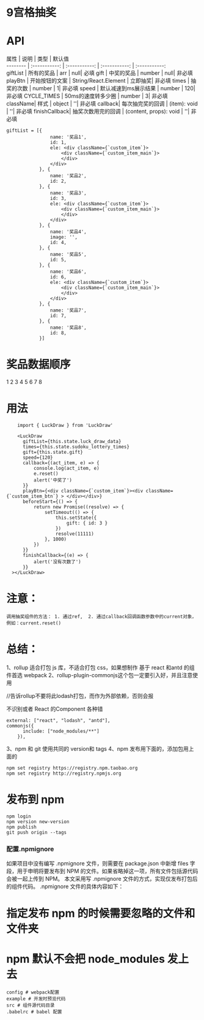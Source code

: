 # 9宫格抽奖
# API
 属性      | 说明     | 类型     | 默认值     
 -------- | :-----------:  | :-----------: | :-----------:   | :-----------:  
giftList    | 所有的奖品 | arr     | null| 必填
gift     | 中奖的奖品 | number     | null| 非必填
playBtn | 开始按钮的文案 | String/React.Element     | 立即抽奖| 非必填
times    | 抽奖的次数  | number     | 1| 非必填
speed    | 默认减速到ms展示结果  | number    | 120| 非必填
CYCLE_TIMES   | 50ms的速度转多少圈  |  number | 3| 非必填
className| 样式  | object   | ''| 非必填
callback| 每次抽完奖的回调  | (item): void     | ''| 非必填
finishCallback| 抽奖次数用完的回调  | (content, props): void    | ''| 非必填

```
giftList = [{
                name: '奖品1',
                id: 1,
                ele: <div className={`custom_item`}>
                    <div className={`custom_item_main`}>
                    </div>
                </div>
            }, {
                name: '奖品2',
                id: 2,
            }, {
                name: '奖品3',
                id: 3,
                ele: <div className={`custom_item`}>
                    <div className={`custom_item_main`}>
                    </div>
                </div>
            }, {
                name: '奖品4',
                image: '',
                id: 4,
            }, {
                name: '奖品5',
                id: 5,
            }, {
                name: '奖品6',
                id: 6,
                ele: <div className={`custom_item`}>
                    <div className={`custom_item_main`}>
                    </div>
                </div>
            }, {
                name: '奖品7',
                id: 7,
            }, {
                name: '奖品8',
                id: 8,
            }]
```


# 奖品数据顺序
   1  2  3
   4     5
   6  7  8


#  用法
```
    import { LuckDraw } from 'LuckDraw'

    <LuckDraw
      giftList={this.state.luck_draw_data}
      times={this.state.sudoku_lottery_times}
      gift={this.state.gift}
      speed={120}
      callback={(act_item, e) => {
          console.log(act_item, e)
          e.reset()
          alert('中奖了')
      }}
      playBtn={<div className={`custom_item`}><div className={`custom_item_btn`} > </div></div>}
      beforeStart={() => {
          return new Promise((resolve) => {
              setTimeout(() => {
                  this.setState({
                      gift: { id: 3 }
                  })
                  resolve(11111)
              }, 1000)
          })
      }}
      finishCallback={(e) => {
          alert('没有次数了')
      }}
  ></LuckDraw>
```


#  注意： 

    调用抽奖组件的方法： 1. 通过ref,  2. 通过callback回调函数参数中的current对象，例如：current.reset()


#  总结：
1、rollup 适合打包 js 库，不适合打包 css，如果想制作 基于 react 和antd 的组件首选 webpack
2、rollup-plugin-commonjs这个包一定要引入好，并且注意使用

//告诉rollup不要将此lodash打包，而作为外部依赖，否则会报 <div >不识别或者  React 的Component 各种错
```
external: ["react", "lodash", "antd"],
commonjs({
      include: ["node_modules/**"]
    }),
```
3、npm 和 git 使用共同的 version和 tags
4、npm 发布用下面的，添加包用上面的
```
npm set registry https://registry.npm.taobao.org
npm set registry http://registry.npmjs.org
```
# 发布到 npm
```
npm login
npm version new-version
npm publish
git push origin --tags
```
### 配置.npmignore

如果项目中没有编写 .npmignore 文件，则需要在 package.json 中新增 files 字段，用于申明将要发布到 NPM 的文件。如果省略掉这一项，所有文件包括源代码会被一起上传到 NPM。
本文采用写 .npmignore 文件的方式，实现仅发布打包后的组件代码。 .npmignore 文件的具体内容如下：

# 指定发布 npm 的时候需要忽略的文件和文件夹
# npm 默认不会把 node_modules 发上去
```
config # webpack配置
example # 开发时预览代码
src # 组件源代码目录
.babelrc # babel 配置
```